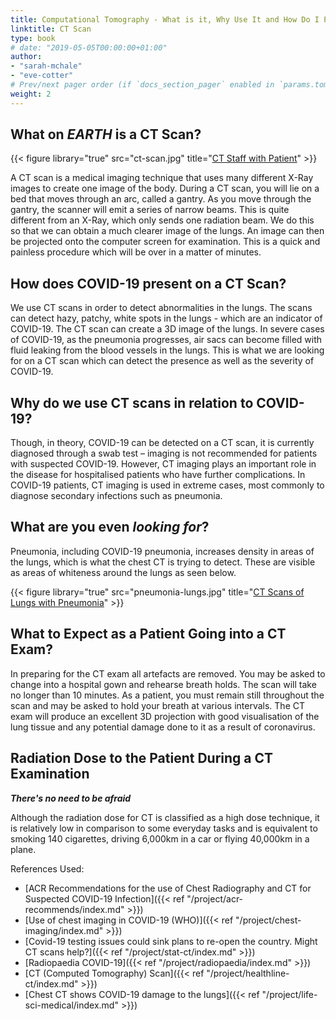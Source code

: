 ```yaml
---
title: Computational Tomography - What is it, Why Use It and How Do I Prepare for It?
linktitle: CT Scan
type: book
# date: "2019-05-05T00:00:00+01:00"
author: 
- "sarah-mchale"
- "eve-cotter"
# Prev/next pager order (if `docs_section_pager` enabled in `params.toml`)
weight: 2
---
```


## What on **_EARTH_** is a CT Scan?

{{< figure library="true" src="ct-scan.jpg" title="[CT Staff with Patient](https://www.amberusa.com/blog/the-ct-scanning-procedure/)" >}}

A CT scan is a medical imaging technique that uses many different X-Ray images to create one image of the body. During a CT scan, you will lie on a bed that moves through an arc, called a gantry. As you move through the gantry, the scanner will emit a series of narrow beams. This is quite different from an X-Ray, which only sends one radiation beam. We do this so that we can obtain a much clearer image of the lungs. An image can then be projected onto the computer screen for examination. This is a quick and painless procedure which will be over in a matter of minutes. 

## How does COVID-19 present on a CT Scan?

We use CT scans in order to detect abnormalities in the lungs. The scans can detect hazy, patchy, white spots in the lungs - which are an indicator of COVID-19. The CT scan can create a 3D image of the lungs. In severe cases of COVID-19, as the pneumonia progresses, air sacs can become filled with fluid leaking from the blood vessels in the lungs. This is what we are looking for on a CT scan which can detect the presence as well as the severity of COVID-19.  

## Why do we use CT scans in relation to COVID-19?

Though, in theory, COVID-19 can be detected on a CT scan, it is currently diagnosed through a swab test – imaging is not recommended for patients with suspected COVID-19. However, CT imaging plays an important role in the disease for hospitalised patients who have further complications. In COVID-19 patients, CT imaging is used in extreme cases, most commonly to diagnose secondary infections such as pneumonia.

## What are you even _looking for_?

Pneumonia, including COVID-19 pneumonia, increases density in areas of the lungs, which is what the chest CT is trying to detect. These are visible as areas of whiteness around the lungs as seen below.

{{< figure library="true" src="pneumonia-lungs.jpg" title="[CT Scans of Lungs with Pneumonia](https://www.news-medical.net/news/20200315/Chest-CT-shows-COVID-19-damage-to-the-lungs.aspx)" >}}



<!---
diff authors above and below
-->



## What to Expect as a Patient Going into a CT Exam?

In preparing for the CT exam all artefacts are removed. You may be asked to change into a hospital gown and rehearse breath holds. The scan will take no longer than 10 minutes. As a patient, you must remain still throughout the scan and may be asked to hold your breath at various intervals. The CT exam will produce an excellent 3D projection with good visualisation of the lung tissue and any potential damage done to it as a result of coronavirus.

## Radiation Dose to the Patient During a CT Examination

**_There's no need to be afraid_**

Although the radiation dose for CT is classified as a high dose technique, it is relatively low in comparison to some everyday tasks and is equivalent to smoking 140 cigarettes, driving 6,000km in a car or flying 40,000km in a plane. 

References Used:

* [ACR Recommendations for the use of Chest Radiography and CT for Suspected COVID-19 Infection]({{< ref "/project/acr-recommends/index.md" >}})
* [Use of chest imaging in COVID-19 (WHO)]({{< ref "/project/chest-imaging/index.md" >}})
* [Covid-19 testing issues could sink plans to re-open the country. Might CT scans help?]({{< ref "/project/stat-ct/index.md" >}})
* [Radiopaedia COVID-19]({{< ref "/project/radiopaedia/index.md" >}})
* [CT (Computed Tomography) Scan]({{< ref "/project/healthline-ct/index.md" >}})
* [Chest CT shows COVID-19 damage to the lungs]({{< ref "/project/life-sci-medical/index.md" >}})
